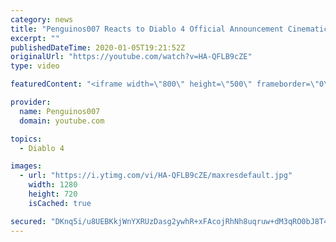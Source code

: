 ```yaml
---
category: news
title: "Penguinos007 Reacts to Diablo 4 Official Announcement Cinematic Trailer (Blizzcon 2019)"
excerpt: ""
publishedDateTime: 2020-01-05T19:21:52Z
originalUrl: "https://youtube.com/watch?v=HA-QFLB9cZE"
type: video

featuredContent: "<iframe width=\"800\" height=\"500\" frameborder=\"0\" src=\"https://www.youtube.com/embed/HA-QFLB9cZE\" allow=\"accelerometer; autoplay; encrypted-media; gyroscope; picture-in-picture\" allowfullscreen></iframe>"

provider:
  name: Penguinos007
  domain: youtube.com

topics:
  - Diablo 4

images:
  - url: "https://i.ytimg.com/vi/HA-QFLB9cZE/maxresdefault.jpg"
    width: 1280
    height: 720
    isCached: true

secured: "DKnq5i/u8UEBKkjWnYXRUzDasg2ywhR+xFAcojRhNh8uqruw+dM3qRO0bJ8T4mOwM+wYyGlyjcx/PsJ+0RGfKbZkK34LPKMCMRIo2EPdImDTKaDcy5cqK5ytiDJjxVidumQU/mKH2IAghL0iYEvEZGWfKtN11nB/Hew9FIgr/V8K0X7dhjRQQIT69mHZLOFtHPSS4H/UiONgjEwOTTT+s1yhunpyuXtUjp9aJhM9Vntb72fEd72VGi7q6chRBR6VZ7P98Lh2u76+MvCznfYNDiYWb0gLBDfybcn5ttjz3P7+yyqwUxRaBahf0zKqsonTHuiMIzV0wmQJTYCohyyLfIDPH+9Kjf/6zY1BIW3CZIkqcWJF6zhucvEffxIlScVHIUljIuZ5QbTgqYjnu5bruLNlFyuwFVuTttR+lEslc3BxWFBH6OvpOWbGWfZMvzSn;1vPeSWEFHEdTTtICwxf4jQ=="
---
```


